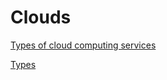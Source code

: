 # Clouds

[Types of cloud computing services](TYPES_OF_CLOUD_COMPUTING_SERVICES.md)

[Types](TYPES.md)
